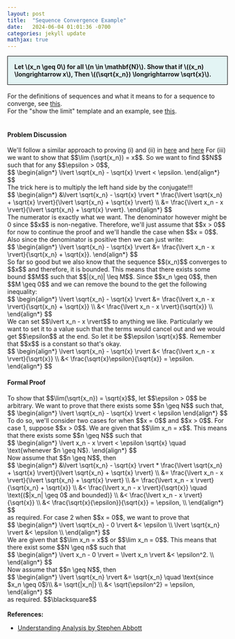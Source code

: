 ```yaml
---
layout: post
title:  "Sequence Convergence Example"
date:   2024-06-04 01:01:36 -0700
categories: jekyll update
mathjax: true
---
```

<div style="background-color: #E3F4F4; padding: 15px 15px 15px 15px; border:1px solid black;">
  <b>Let \(x_n \geq 0\) for all \(n \in \mathbf{N}\). Show that if \((x_n) \longrightarrow x\), Then \((\sqrt{x_n}) \longrightarrow \sqrt{x}\).</b>
</div>
<br>
For the definitions of sequences and what it means to for a sequence to converge, see <a href="https://strncat.github.io/jekyll/update/2024/05/21/analysis-seq-definitions.html">this</a>.
<br>
For the "show the limit" template and an example, see <a href="https://strncat.github.io/jekyll/update/2024/05/12/analysis-seq-limit-template.html">this</a>.
<br>
<br>
<!------------------------------------------------------------------------------------>
<h4><b>Problem Discussion</b></h4>
We'll follow a similar approach to proving (i) and (ii) in <a href="https://strncat.github.io/jekyll/update/2024/05/30/analysis-seq-algebraic-limit-theorem-i.html">here</a> and <a href="https://strncat.github.io/jekyll/update/2024/05/31/analysis-seq-algebraic-limit-theorem-ii.html">here</a> For (iii) we want to show that $$\lim (\sqrt{x_n}) = x$$. So we want to find $$N$$ such that for any $$\epsilon > 0$$,
<div>
$$
\begin{align*}
\lvert \sqrt{x_n} - \sqrt{x} \rvert < \epsilon.
\end{align*}
$$
</div>
The trick here is to multiply the left hand side by the conjugate!!!
<div>
$$
\begin{align*}
&\lvert \sqrt{x_n} - \sqrt{x} \rvert * \frac{\lvert \sqrt{x_n} + \sqrt{x} \rvert}{\lvert \sqrt{x_n} + \sqrt{x} \rvert} \\
&= \frac{\lvert x_n - x \rvert}{\lvert \sqrt{x_n} + \sqrt{x} \rvert}.
\end{align*}
$$
</div>
The numerator is exactly what we want. The denominator however might be 0 since $$x$$ is non-negative. Therefore, we'll just assume that $$x > 0$$ for now to continue the proof and we'll handle the case when $$x = 0$$. Also since the denominator is positive then we can just write:
<div>
$$
\begin{align*}
\lvert \sqrt{x_n} - \sqrt{x} \rvert &= \frac{\lvert x_n - x \rvert}{\sqrt{x_n} + \sqrt{x}}.
\end{align*}
$$
</div>
So far so good but we also know that the sequence $$(x_n)$$ converges to $$x$$ and therefore, it is bounded. This means that there exists some bound $$M$$ such that $$|(x_n)| \leq M$$. Since $$x_n \geq 0$$, then $$M \geq 0$$ and we can remove the bound to the get the following inequality:
<div>
$$
\begin{align*}
\lvert \sqrt{x_n} - \sqrt{x} \rvert &= \frac{\lvert x_n - x \rvert}{\sqrt{x_n} + \sqrt{x}} \\
&< \frac{\lvert x_n - x \rvert}{\sqrt{x}} \\
\end{align*}
$$
</div>
We can set $$\lvert x_n - x \rvert$$ to anything we like. Particularly we want to set it to a value such that the terms would cancel out and we would get $$\epsilon$$ at the end. So let it be $$\epsilon \sqrt{x}$$. Remember that $$x$$ is a constant so that's okay.
<div>
$$
\begin{align*}
\lvert \sqrt{x_n} - \sqrt{x} \rvert &< \frac{\lvert x_n - x \rvert}{\sqrt{x}} \\
&< \frac{\sqrt{x}\epsilon}{\sqrt{x}} = \epsilon.
\end{align*}
$$
</div>
<!------------------------------------------------------------------------------------>
<h4><b>Formal Proof</b></h4>
To show that $$\lim(\sqrt{x_n}) = \sqrt{x}$$, let $$\epsilon > 0$$ be arbitrary. We want to prove that there exists some $$n \geq N$$ such that,
<div>
$$
\begin{align*}
\lvert \sqrt{x_n} - \sqrt{x} \rvert < \epsilon
\end{align*}
$$
</div>
To do so, we'll consider two cases for when $$x = 0$$ and $$x > 0$$. For case 1, suppose $$x > 0$$. We are given that $$\lim x_n = x$$. This means that there exists some $$n \geq N$$ such that
<div>
$$
\begin{align*}
\lvert x_n - x \rvert < \epsilon \sqrt{x} \quad \text{whenever $n \geq N$}.
\end{align*}
$$
</div>
Now assume that $$n \geq N$$, then
<div>
$$
\begin{align*}
&\lvert \sqrt{x_n} - \sqrt{x} \rvert * \frac{\lvert \sqrt{x_n} + \sqrt{x} \rvert}{\lvert \sqrt{x_n} + \sqrt{x} \rvert} \\
&= \frac{\lvert x_n - x \rvert}{\lvert \sqrt{x_n} + \sqrt{x} \rvert} \\
&= \frac{\lvert x_n - x \rvert}{\sqrt{x_n} + \sqrt{x}} \\
&< \frac{\lvert x_n - x \rvert}{\sqrt{x}} \quad \text{($|x_n| \geq 0$ and bounded)} \\
&< \frac{\lvert x_n - x \rvert}{\sqrt{x}} \\
&< \frac{\sqrt{x}{\epsilon}}{\sqrt{x}} = \epsilon, \\
\end{align*}
$$
</div>
as required. For case 2 when $$x = 0$$, we want to prove that
<div>
$$
\begin{align*}
\lvert \sqrt{x_n} - 0 \rvert &< \epsilon \\
\lvert \sqrt{x_n} \rvert &< \epsilon \\
\end{align*}
$$
</div>
We are given that $$\lim x_n = x$$ or $$\lim x_n = 0$$. This means that there exist some $$N \geq n$$ such that
<div>
$$
\begin{align*}
\lvert x_n - 0 \rvert = \lvert x_n \rvert  &< \epsilon^2. \\
\end{align*}
$$
</div>
Now assume that $$n \geq N$$, then
<div>
$$
\begin{align*}
\lvert \sqrt{x_n} \rvert &= \sqrt{x_n} \quad \text{since $x_n \geq 0$}\\
&= \sqrt{|x_n|} \\
&< \sqrt{\epsilon^2} = \epsilon,
\end{align*}
$$
</div>
as required. $$\blacksquare$$
<br>
<br>
<!------------------------------------------------------------------------------------>
<b>References:</b>
<ul>
<li><a href="https://www.amazon.com/Understanding-Analysis-Undergraduate-Texts-Mathematics/dp/1493927116">Understanding Analysis by Stephen Abbott</a></li>
</ul>